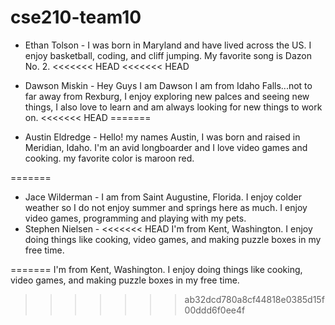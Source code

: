 # cse210-team10

- Ethan Tolson - 
I was born in Maryland and have lived across the US.  I enjoy basketball, coding, and cliff jumping. My favorite song is Dazon No. 2.
<<<<<<< HEAD
<<<<<<< HEAD

- Dawson Miskin -
Hey Guys I am Dawson I am from Idaho Falls...not to far away from Rexburg,
I enjoy exploring new palces and seeing new things, I also love to learn and am always looking for new things to work on.
<<<<<<< HEAD
=======
- Austin Eldredge -
Hello! my names Austin, I was born and raised in Meridian, Idaho. I'm an avid longboarder and I love video games and cooking. my favorite color is maroon red.

=======
- Jace Wilderman -
I am from Saint Augustine, Florida. I enjoy colder weather so I do not enjoy summer and springs here as much. I enjoy video games, programming and playing with my pets.
- Stephen Nielsen -
<<<<<<< HEAD
I'm from Kent, Washington. I enjoy doing things like cooking, video games, and making puzzle boxes in my free time.

=======
I'm from Kent, Washington. I enjoy doing things like cooking, video games, and making puzzle boxes in my free time.
>>>>>>> ab32dcd780a8cf44818e0385d15f00ddd6f0ee4f
